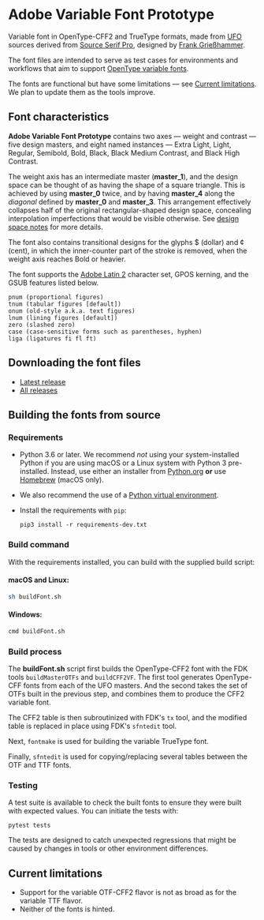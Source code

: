 # Adobe Variable Font Prototype

Variable font in OpenType-CFF2 and TrueType formats, made from [UFO] sources derived from
[Source Serif Pro], designed by [Frank Grießhammer].

The font files are intended to serve as test cases for environments and workflows that aim
to support [OpenType variable fonts].

The fonts are functional but have some limitations — see [Current limitations].
We plan to update them as the tools improve.

[UFO]: http://unifiedfontobject.org/
[Source Serif Pro]: https://github.com/adobe-fonts/source-serif-pro
[Frank Grießhammer]: https://github.com/frankrolf
[OpenType variable fonts]: https://medium.com/@tiro/introducing-opentype-variable-fonts-12ba6cd2369
[Current limitations]: #current-limitations


## Font characteristics

**Adobe Variable Font Prototype** contains two axes — weight and contrast — five design
masters, and eight named instances — Extra Light, Light, Regular, Semibold, Bold, Black,
Black Medium Contrast, and Black High Contrast.

The weight axis has an intermediate master (**master_1**), and the design space can be
thought of as having the shape of a square triangle. This is achieved by using **master_0**
twice, and by having **master_4** along the *diagonal* defined by **master_0** and
**master_3**. This arrangement effectively collapses half of the original rectangular-shaped
design space, concealing interpolation imperfections that would be visible otherwise.
See [design space notes](DesignSpaceNotes) for more details.

The font also contains transitional designs for the glyphs $ (dollar) and ¢ (cent), in
which the inner-counter part of the stroke is removed, when the weight axis reaches Bold
or heavier.

The font supports the [Adobe Latin 2] character set, GPOS kerning, and the GSUB features
listed below.

    pnum (proportional figures)
    tnum (tabular figures [default])
    onum (old-style a.k.a. text figures)
    lnum (lining figures [default])
    zero (slashed zero)
    case (case-sensitive forms such as parentheses, hyphen)
    liga (ligatures fi fl ft)

[Adobe Latin 2]: https://github.com/adobe-type-tools/adobe-latin-charsets#adobe-latin-2-adobe-western-2


## Downloading the font files

* [Latest release](../../releases/latest)
* [All releases](../../releases)


## Building the fonts from source

### Requirements

- Python 3.6 or later. We recommend _not_ using your system-installed Python if
   you are using macOS or a Linux system with Python 3 pre-installed. Instead,
   use either an installer from [Python.org](http://python.org) **or** use
   [Homebrew](https://brew.sh/) (macOS only).

- We also recommend the use of a [Python virtual environment](https://packaging.python.org/guides/installing-using-pip-and-virtual-environments/#creating-a-virtual-environment).
  
- Install the requirements with `pip`:

   ```pip3 install -r requirements-dev.txt```


### Build command
With the requirements installed, you can build with the supplied build script:

#### macOS and Linux:

```sh
sh buildFont.sh
```

#### Windows:

```sh
cmd buildFont.sh
```

### Build process

The **buildFont.sh** script first builds the OpenType-CFF2 font with the FDK tools
`buildMasterOTFs` and `buildCFF2VF`.
The first tool generates OpenType-CFF fonts from each of the UFO masters. And the
second takes the set of OTFs built in the previous step, and combines them to produce
the CFF2 variable font.

The CFF2 table is then subroutinized with FDK's `tx` tool, and the modified table
is replaced in place using FDK's `sfntedit` tool.

Next, `fontmake` is used for building the variable TrueType font.

Finally, `sfntedit` is used for copying/replacing several tables between the
OTF and TTF fonts.


### Testing

A test suite is available to check the built fonts to ensure they were built with
expected values. You can initiate the tests with:

```pytest tests```

The tests are designed to catch unexpected regressions that might be caused by
changes in tools or other environment differences.


## Current limitations

* Support for the variable OTF-CFF2 flavor is not as broad as for the variable TTF flavor.
* Neither of the fonts is hinted.
